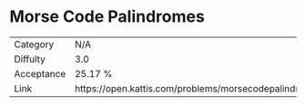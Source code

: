 # Morse Code Palindromes

<table>
    <tr>
        <td>Category</td>
        <td>N/A</td>
    </tr>
    <tr>
        <td>Diffulty</td>
        <td>3.0</td>
    </tr>
    <tr>
        <td>Acceptance</td>
        <td>25.17 %</td>
    </tr>
    <tr>
        <td>Link</td>
        <td>https://open.kattis.com/problems/morsecodepalindromes</td>
    </tr>
</table>